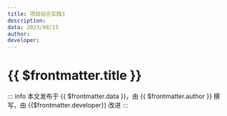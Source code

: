 ```yaml
---
title: 项目综合实践3
description: 
data: 2023/08/15
author: 
developer: 
---
```


# {{ $frontmatter.title }}

::: info
本文发布于 {{ $frontmatter.data }}，由 {{ $frontmatter.author }} 撰写<span v-if=" $frontmatter.developer != null">，由 {{$frontmatter.developer}} 改进</span>
:::
